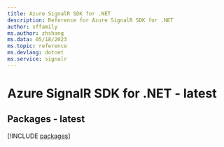 ```yaml
---
title: Azure SignalR SDK for .NET
description: Reference for Azure SignalR SDK for .NET
author: sffamily
ms.author: zhshang
ms.data: 05/18/2023
ms.topic: reference
ms.devlang: dotnet
ms.service: signalr
---
```

# Azure SignalR SDK for .NET - latest
## Packages - latest
[!INCLUDE [packages](signalr-index.md)]